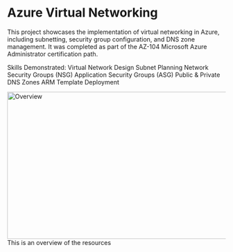 # Azure Virtual Networking
This project showcases the implementation of virtual networking in Azure, including subnetting, security group configuration, and DNS zone management. It was completed as part of the AZ-104 Microsoft Azure Administrator certification path.

Skills Demonstrated:
Virtual Network Design
Subnet Planning
Network Security Groups (NSG)
Application Security Groups (ASG)
Public & Private DNS Zones
ARM Template Deployment

 <img width="1152" height="340" alt="Overview" src="https://github.com/user-attachments/assets/3cb3346b-346c-46cf-a44c-be2b6768dbc2" />
 This is an overview of the resources 
